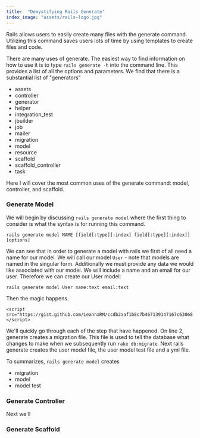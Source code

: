 ```yaml
---
title:  "Demystifying Rails Generate"
index_image: "assets/rails-logo.jpg"
---
```


Rails allows users to easily create many files with the generate command. Utilizing this command saves users lots of time by using templates to create files and code.

There are many uses of generate. The easiest way to find information on how to use it is to type ```rails generate -h``` into the command line. This provides a list of all the options and parameters. We find that there is a substantial list of "generators"
- assets
- controller
- generator
- helper
- integration_test
- jbuilder
- job
- mailer
- migration
- model
- resource
- scaffold
- scaffold_controller
- task

Here I will cover the most common uses of the generate command: model, controller, and scaffold.

### Generate Model
We will begin by discussing ```rails generate model``` where the first thing to consider is what the syntax is for running this command.

	rails generate model NAME [field[:type][:index] field[:type][:index]] [options]

We can see that in order to generate a model with rails we first of all need a name for our model. We will call our model ```User``` - note that models are named in the singular form. Additionally we must provide any data we would like associated with our model. We will include a name and an email for our user. Therefore we can create our User model:

	rails generate model User name:text email:text

Then the magic happens.

	<script src="https://gist.github.com/LeannaRM/ccdb2aaf1b8c7b467139147167c63068.js"></script>

We'll quickly go through each of the step that have happened. On line 2, generate creates a migration file. This file is used to tell the database what changes to make when we subsequently run ```rake db:migrate```. Next rails generate creates the user model file, the user model test file and a yml file.

To summarizes, ```rails generate model``` creates
- migration
- model
- model test


### Generate Controller
Next we'll 



### Generate Scaffold

